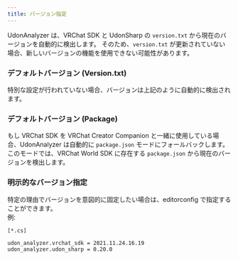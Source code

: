```yaml
---
title: バージョン指定
---
```


UdonAnalyzer は、VRChat SDK と UdonSharp の `version.txt` から現在のバージョンを自動的に検出します。
そのため、`version.txt` が更新されていない場合、新しいバージョンの機能を使用できない可能性があります。

### デフォルトバージョン (Version.txt)

特別な設定が行われていない場合、バージョンは上記のように自動的に検出されます。

### デフォルトバージョン (Package)

もし VRChat SDK を VRChat Creator Companion と一緒に使用している場合、UdonAnalyzer は自動的に `package.json` モードにフォールバックします。
このモードでは、VRChat World SDK に存在する `package.json` から現在のバージョンを検出します。

### 明示的なバージョン指定

特定の理由でバージョンを意図的に固定したい場合は、editorconfig で指定することができます。  
例:

```editorconfig
[*.cs]

udon_analyzer.vrchat_sdk = 2021.11.24.16.19
udon_analyzer.udon_sharp = 0.20.0
```
